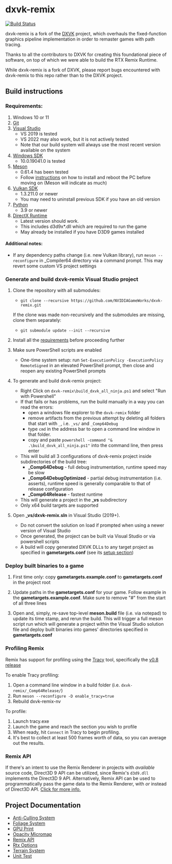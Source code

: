 # dxvk-remix

[![Build Status](https://github.com/NVIDIAGameWorks/dxvk-remix/actions/workflows/build.yml/badge.svg)](https://github.com/NVIDIAGameWorks/dxvk-remix/actions/workflows/build.yml)

dxvk-remix is a fork of the [DXVK](https://github.com/doitsujin/dxvk) project, which overhauls the fixed-function graphics pipeline implementation in order to remaster games with path tracing.

Thanks to all the contributors to DXVK for creating this foundational piece of software, on top of which we were able to build the RTX Remix Runtime.

While dxvk-remix is a fork of DXVK, please report bugs encountered with dxvk-remix to this repo rather than to the DXVK project.

## Build instructions

### Requirements:
1. Windows 10 or 11
2. [Git](https://git-scm.com/download/win)
3. [Visual Studio ](https://visualstudio.microsoft.com/vs/older-downloads/)
    - VS 2019 is tested
    - VS 2022 may also work, but it is not actively tested
    - Note that our build system will always use the most recent version available on the system
4. [Windows SDK](https://developer.microsoft.com/en-us/windows/downloads/sdk-archive/)
    - 10.0.19041.0 is tested
5. [Meson](https://mesonbuild.com/)
    - 0.61.4 has been tested
    - Follow [instructions](https://mesonbuild.com/SimpleStart.html#installing-meson) on how to install and reboot the PC before moving on (Meson will indicate as much)
6. [Vulkan SDK](https://vulkan.lunarg.com/sdk/home#windows)
    - 1.3.211.0 or newer
    - You may need to uninstall previous SDK if you have an old version
7. [Python](https://www.python.org/downloads/)
    - 3.9 or newer
8. [DirectX Runtime](https://www.microsoft.com/en-us/download/details.aspx?id=35)
    - Latest version should work.
    - This includes d3d9x*.dll which are required to run the game
    - May already be installed if you have D3D9 games installed

#### Additional notes:
- If any dependency paths change (i.e. new Vulkan library), run `meson --reconfigure` in _Compiler64 directory via a command prompt. This may revert some custom VS project settings

### Generate and build dxvk-remix Visual Studio project 
1. Clone the repository with all submodules:
	- `git clone --recursive https://github.com/NVIDIAGameWorks/dxvk-remix.git`

	If the clone was made non-recursively and the submodules are missing, clone them separately:
	- `git submodule update --init --recursive`

2. Install all the [requirements](#requirements) before proceeding further

3. Make sure PowerShell scripts are enabled
    - One-time system setup: run `Set-ExecutionPolicy -ExecutionPolicy RemoteSigned` in an elevated PowerShell prompt, then close and reopen any existing PowerShell prompts
	
4. To generate and build dxvk-remix project:
    - Right Click on `dxvk-remix\build_dxvk_all_ninja.ps1` and select "Run with Powershell"
    - If that fails or has problems, run the build manually in a way you can read the errors:
        - open a windows file explorer to the `dxvk-remix` folder
        - remove artifacts from the previous attempt by deleting all folders that start with `_`, i.e. `_vs/` and `_Comp64Debug`
        - type `cmd` in the address bar to open a command line window in that folder.
        - copy and paste `powershell -command "& .\build_dxvk_all_ninja.ps1"` into the command line, then press enter
    - This will build all 3 configurations of dxvk-remix project inside subdirectories of the build tree: 
        - **_Comp64Debug** - full debug instrumentation, runtime speed may be slow
        - **_Comp64DebugOptimized** - partial debug instrumentation (i.e. asserts), runtime speed is generally comparable to that of release configuration
        - **_Comp64Release** - fastest runtime 
    - This will generate a project in the **_vs** subdirectory
    - Only x64 build targets are supported

5. Open **_vs/dxvk-remix.sln** in Visual Studio (2019+). 
    - Do not convert the solution on load if prompted when using a newer version of Visual Studio 
    - Once generated, the project can be built via Visual Studio or via powershell scripts
    - A build will copy generated DXVK DLLs to any target project as specified in **gametargets.conf** (see its [setup section](#deploy-built-binaries-to-a-game))

### Deploy built binaries to a game 
1. First time only: copy **gametargets.example.conf** to **gametargets.conf** in the project root

2. Update paths in the **gametargets.conf** for your game. Follow example in the **gametargets.example.conf**. Make sure to remove "#" from the start of all three lines

3. Open and, simply, re-save top-level **meson.build** file (i.e. via notepad) to update its time stamp, and rerun the build. This will trigger a full meson script run which will generate a project within the Visual Studio solution file and deploy built binaries into games' directories specified in **gametargets.conf**

### Profiling Remix
Remix has support for profiling using the [Tracy](https://github.com/wolfpld/tracy) tool, specifically the [v0.8 release](https://github.com/wolfpld/tracy/releases/download/v0.8/Tracy-0.8.7z)

To enable Tracy profiling:
1. Open a command line window in a build folder (i.e. `dxvk-remix/_Comp64Release/`)
2. Run `meson --reconfigure -D enable_tracy=true`
3. Rebuild dxvk-remix-nv

To profile:
1. Launch tracy.exe
2. Launch the game and reach the section you wish to profile
3. When ready, hit `Connect` in Tracy to begin profiling.
4. It's best to collect at least 500 frames worth of data, so you can average out the results.

### Remix API

If there's an intent to use the Remix Renderer in projects with *available* source code, Direct3D 9 API can be utilized, since Remix's `d3d9.dll` implements the Direct3D 9 API.
Alternatively, Remix API can be used to programmatically pass the game data to the Remix Renderer, with *or* instead of Direct3D API. [Click for more info.](/tests/rtx/apps/README.md)

## Project Documentation

- [Anti-Culling System](/documentation/AntiCullingSystem.md)
- [Foliage System](/documentation/FoliageSystem.md)
- [GPU Print](/documentation/GpuPrint.md)
- [Opacity Micromap](/documentation/OpacityMicromap.md)
- [Remix API](/tests/rtx/apps/README.md)
- [Rtx Options](/RtxOptions.md)
- [Terrain System](/documentation/TerrainSystem.md)
- [Unit Test](/documentation/UnitTest.md)
